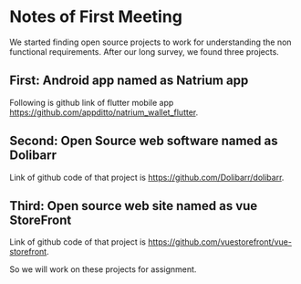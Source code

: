 
# Notes of First Meeting
We started finding open source projects to work for understanding the non functional requirements. After our long survey, we found three projects.

## First:  Android app named as Natrium app
Following is github link of flutter mobile app  https://github.com/appditto/natrium_wallet_flutter.

## Second: Open Source web software named as Dolibarr
Link of github code of that project is https://github.com/Dolibarr/dolibarr.

## Third:  Open source web site named as vue StoreFront
Link of github code of that project is https://github.com/vuestorefront/vue-storefront.

So we will work on these projects for assignment.
